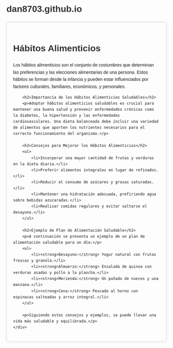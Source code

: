 # dan8703.github.io
<!DOCTYPE html>
<html lang="es">
<head>
    <meta charset="UTF-8">
    <meta name="viewport" content="width=device-width, initial-scale=1.0">
    <title>Hábitos Alimenticios</title>
    <style>
        body {
            font-family: Arial, sans-serif;
            line-height: 1.6;
            margin: 20px;
        }
        h1 {
            color: #333;
        }
        p {
            margin: 10px 0;
        }
        .container {
            max-width: 800px;
            margin: auto;
            padding: 20px;
            border: 1px solid #ddd;
            border-radius: 5px;
            box-shadow: 0 0 10px rgba(0,0,0,0.1);
        }
    </style>
</head>
<body>
    <div class="container">
        <h1>Hábitos Alimenticios</h1>
        <p>Los hábitos alimenticios son el conjunto de costumbres que determinan las preferencias y las elecciones alimentarias de una persona. Estos hábitos se forman desde la infancia y pueden estar influenciados por factores culturales, familiares, económicos, y personales.</p>

        <h2>Importancia de los Hábitos Alimenticios Saludables</h2>
        <p>Adoptar hábitos alimenticios saludables es crucial para mantener una buena salud y prevenir enfermedades crónicas como la diabetes, la hipertensión y las enfermedades cardiovasculares. Una dieta balanceada debe incluir una variedad de alimentos que aporten los nutrientes necesarios para el correcto funcionamiento del organismo.</p>

        <h2>Consejos para Mejorar los Hábitos Alimenticios</h2>
        <ul>
            <li>Incorporar una mayor cantidad de frutas y verduras en la dieta diaria.</li>
            <li>Preferir alimentos integrales en lugar de refinados.</li>
            <li>Reducir el consumo de azúcares y grasas saturadas.</li>
            <li>Mantener una hidratación adecuada, prefiriendo agua sobre bebidas azucaradas.</li>
            <li>Realizar comidas regulares y evitar saltarse el desayuno.</li>
        </ul>

        <h2>Ejemplo de Plan de Alimentación Saludable</h2>
        <p>A continuación se presenta un ejemplo de un plan de alimentación saludable para un día:</p>
        <ul>
            <li><strong>Desayuno:</strong> Yogur natural con frutas frescas y granola.</li>
            <li><strong>Almuerzo:</strong> Ensalada de quinoa con verduras asadas y pollo a la plancha.</li>
            <li><strong>Merienda:</strong> Un puñado de nueces y una manzana.</li>
            <li><strong>Cena:</strong> Pescado al horno con espinacas salteadas y arroz integral.</li>
        </ul>

        <p>Siguiendo estos consejos y ejemplos, se puede llevar una vida más saludable y equilibrada.</p>
    </div>
</body>
</html>
